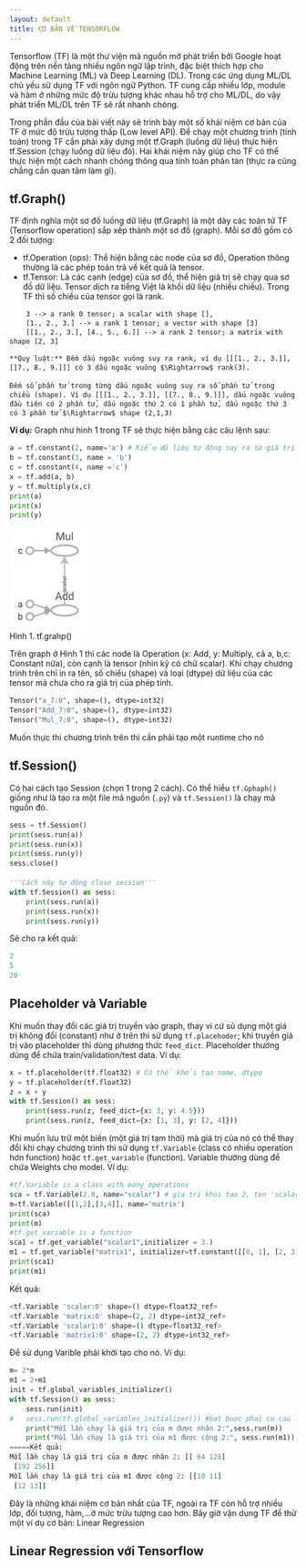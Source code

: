 ```yaml
---
layout: default
title: CƠ BẢN VỀ TENSORFLOW
---
```


Tensorflow (TF) là một thư viện mã nguồn mở phát triển bởi Google hoạt động trên nền tảng nhiều ngôn ngữ lập trình, đặc biệt thích hợp cho Machine Learning (ML) và Deep Learning (DL). Trong các ứng dụng ML/DL chủ yếu sử dụng TF với ngôn ngữ Python. TF cung cấp nhiều lớp, module và hàm ở những mức độ trừu tượng khác nhau hỗ trợ cho ML/DL, do vậy phát triển ML/DL trên TF sẽ rất nhanh chóng.

Trong phần đầu của bài viết này sẽ trình bày một số khái niệm cơ bản của TF ở mức độ trừu tượng thấp (Low level API). Để chạy một chương trình (tính toán) trong TF cần phải xây dựng một tf.Graph (luồng dữ liệu) thực hiện tf.Session (chạy luồng dữ liệu đó). Hai khái niệm này giúp cho TF có thể thực hiện một cách nhanh chóng thông qua tính toán phân tán (thực ra cũng chẳng cần quan tâm làm gì).
## tf.Graph()
TF định nghĩa một sơ đồ luồng dữ liệu (tf.Graph) là một dãy các toán tử TF (Tensorflow operation) sắp xếp thành một sơ đồ (graph). Mỗi sơ đồ gồm có 2 đối tượng:
- tf.Operation (ops): Thể hiện bằng các node của sơ đồ, Operation thông thường là các phép toán trả về kết quả là tensor.
- tf.Tensor: Là các cạnh (edge) của sơ đồ, thể hiện giá trị sẽ chạy qua sơ đồ dữ liệu. Tensor dịch ra tiếng Việt là khối dữ liệu (nhiều chiều). Trong TF thì số chiều của tensor gọi là rank.
```
    3 --> a rank 0 tensor; a scalar with shape [],
    [1., 2., 3.] --> a rank 1 tensor; a vector with shape [3]
    [[1., 2., 3.], [4., 5., 6.]] --> a rank 2 tensor; a matrix with shape [2, 3]
```
    **Quy luật:** Đếm dấu ngoặc vuông suy ra rank, ví dụ [[[1., 2., 3.]], [[7., 8., 9.]]] có 3 dấu ngoặc vuông $\Rightarrow$ rank(3). 

    Đếm số phần tử trong từng dấu ngoặc vuông suy ra số phần tử trong chiều (shape). Ví dụ [[[1., 2., 3.]], [[7., 8., 9.]]], dấu ngoặc vuông đầu tiên có 2 phần tử, dấu ngoặc thứ 2 có 1 phần tử, dấu ngoặc thứ 3 có 3 phần tử $\Rightarrow$ shape (2,1,3)

**Ví dụ:** Graph như hình 1 trong TF sẽ thực hiện bằng các câu lệnh sau:

```python
a = tf.constant(2, name='a') # Kiểu dữ liệu tự động suy ra từ giá trị constant
b = tf.constant(3, name = 'b')
c = tf.constant(4, name ='c')
x = tf.add(a, b)
y = tf.multiply(x,c)
print(a)
print(x)
print(y)
```

<div class="imgcap">
 <img src ="/images/bai-03/tfgraph.PNG" align = "center">
 <div class = "thecap">Hình 1. tf.grahp()</div>
</div>

Trên graph ở Hình 1 thì các node là Operation (x: Add, y: Multiply, cả a, b,c: Constant nữa), còn cạnh là tensor (nhìn kỹ có chữ scalar). Khi chạy chương trình trên chỉ in ra tên, số chiều (shape) và loại (dtype) dữ liệu của các tensor mà chưa cho ra giá trị của phép tính.
```python
Tensor("a_7:0", shape=(), dtype=int32)
Tensor("Add_7:0", shape=(), dtype=int32)
Tensor("Mul_7:0", shape=(), dtype=int32)
```
 Muốn thực thi chương trình trên thì cần phải tạo một runtime cho nó
## tf.Session()
Có hai cách tạo Session (chọn 1 trong 2 cách). Có thể hiểu ```tf.Gphaph()``` giống như là tạo ra một file mã nguồn (```.py```) và ```tf.Session()``` là chạy mã nguồn đó.

```python
sess = tf.Session()
print(sess.run(a))
print(sess.run(x))
print(sess.run(y))
sess.close()

'''Cách này tự động close session'''
with tf.Session() as sess:
    print(sess.run(a))
    print(sess.run(x))
    print(sess.run(y))
```

Sẽ cho ra kết quả:

```python
2
5
20
```
## Placeholder và Variable
Khi muốn thay đổi các giá trị truyền vào graph, thay vì cứ sủ dụng một giá trị không đổi (constant) như ở trên thì sử dụng ```tf.placehoder```; khi truyền giá trị vào placeholder thì dùng phương thức ```feed_dict```. Placeholder thường dùng để chứa train/validation/test data. Ví dụ:

```python
x = tf.placeholder(tf.float32) # Có thể khởi tạo name, dtype
y = tf.placeholder(tf.float32)
z = x + y
with tf.Session() as sess:
    print(sess.run(z, feed_dict={x: 3, y: 4.5}))
    print(sess.run(z, feed_dict={x: [1, 3], y: [2, 4]}))
```

Khi muốn lưu trữ một biến (một giá trị tạm thời) mà giá trị của nó có thể thay đổi khi chạy chương trình thì sử dụng ```tf.Variable``` (class có nhiều operation hơn function) hoặc ```tf.get_variable``` (function). Variable thường dùng để chứa Weights cho model. Ví dụ:
```python
#tf.Variable is a class with many operations
sca = tf.Variable(2.0, name="scalar") # gia tri khoi tao 2, ten 'scalar', shape, type tu dong sinh ra tu ininitial value
m=tf.Variable([[1,2],[3,4]], name='matrix')
print(sca)
print(m)
#tf.get_variable is a function
sca1 = tf.get_variable("scalar1",initializer = 3.)
m1 = tf.get_variable("matrix1", initializer=tf.constant([[0, 1], [2, 3]]))
print(sca1)
print(m1)
```

Kết quả:

```python
<tf.Variable 'scalar:0' shape=() dtype=float32_ref>
<tf.Variable 'matrix:0' shape=(2, 2) dtype=int32_ref>
<tf.Variable 'scalar1:0' shape=() dtype=float32_ref>
<tf.Variable 'matrix1:0' shape=(2, 2) dtype=int32_ref>
```

Để sử dụng Varible phải khởi tạo cho nó. Ví dụ:

``` python
m= 2*m
m1 = 2+m1
init = tf.global_variables_initializer()
with tf.Session() as sess:
    sess.run(init)
#   sess.run(tf.global_variables_initializer()) #bat buoc phai co cau lenh khoi tao nay
    print("Mỗi lần chạy là giá trị của m được nhân 2:",sess.run(m))
    print("Mỗi lần chạy là giá trị của m1 được cộng 2:", sess.run(m1))
=====Kết quả:
Mỗi lần chạy là giá trị của m được nhân 2: [[ 64 128]
 [192 256]]
Mỗi lần chạy là giá trị của m1 được cộng 2: [[10 11]
 [12 13]]
 ```
 Đây là những khái niệm cơ bản nhất của TF, ngoài ra TF còn hỗ trợ nhiều lớp, đối tượng, hàm,...ở mức trừu tượng cao hơn. Bây giờ vận dụng TF để thử một ví dụ cơ bản: Linear Regression

 ## Linear Regression với Tensorflow